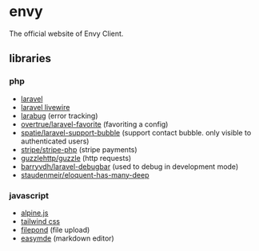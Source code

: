 # envy
The official website of Envy Client.

## libraries

### php
- [laravel](https://laravel.com)
- [laravel livewire](https://laravel-livewire.com)
- [larabug](https://larabug.com) (error tracking)
- [overtrue/laravel-favorite](https://github.com/overtrue/laravel-favorite) (favoriting a config)
- [spatie/laravel-support-bubble](https://github.com/spatie/laravel-support-bubble) (support contact bubble. only
  visible to authenticated users)
- [stripe/stripe-php](https://github.com/stripe/stripe-php) (stripe payments)
- [guzzlehttp/guzzle](https://github.com/guzzle/guzzle) (http requests)
- [barryvdh/laravel-debugbar](https://github.com/barryvdh/laravel-debugbar) (used to debug in development mode)
- [staudenmeir/eloquent-has-many-deep](https://github.com/staudenmeir/eloquent-has-many-deep)

### javascript
- [alpine.js](https://alpinejs.dev)
- [tailwind css](https://tailwindcss.com)
- [filepond](https://github.com/pqina/filepond) (file upload)
- [easymde](https://github.com/Ionaru/easy-markdown-editor) (markdown editor)
